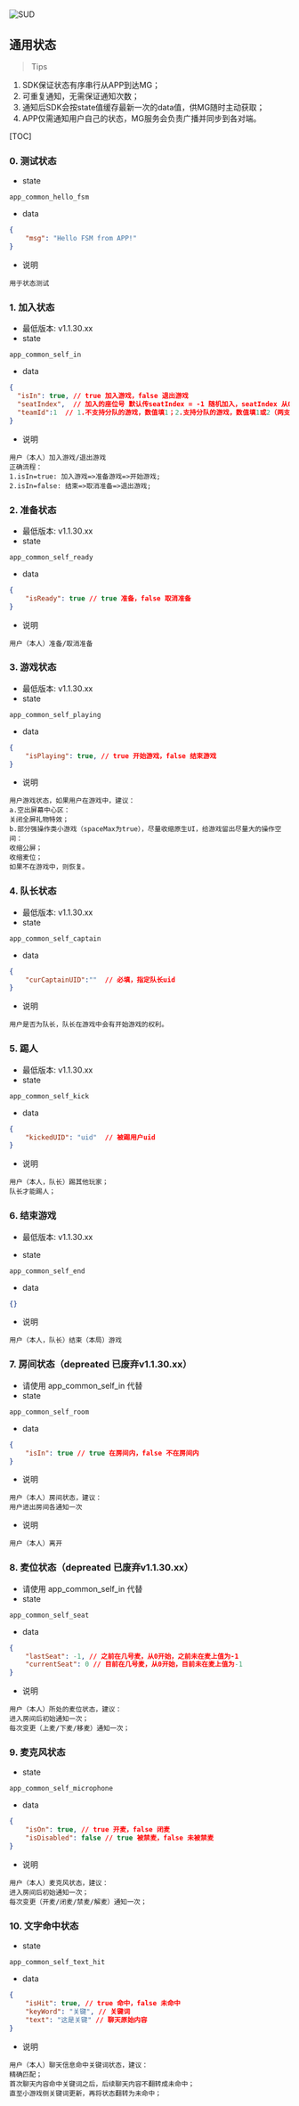 #

![SUD](../../Resource/logo.png)

## 通用状态

> Tips
1. SDK保证状态有序串行从APP到达MG；
2. 可重复通知，无需保证通知次数；
3. 通知后SDK会按state值缓存最新一次的data值，供MG随时主动获取；
4. APP仅需通知用户自己的状态，MG服务会负责广播并同步到各对端。

[TOC]

### 0. 测试状态

- state

```
app_common_hello_fsm
```

- data

```json
{
	"msg": "Hello FSM from APP!"
}
```

- 说明

```
用于状态测试
```

### 1. 加入状态
- 最低版本: v1.1.30.xx
- state

```
app_common_self_in
```

- data

```json
{
  "isIn": true, // true 加入游戏，false 退出游戏
  "seatIndex",  // 加入的座位号 默认传seatIndex = -1 随机加入，seatIndex 从0开始，不可大于座位数
  "teamId":1  // 1.不支持分队的游戏，数值填1；2.支持分队的游戏，数值填1或2（两支队伍）；
}
```

- 说明

```
用户（本人）加入游戏/退出游戏
正确流程：
1.isIn=true: 加入游戏=>准备游戏=>开始游戏;
2.isIn=false: 结束=>取消准备=>退出游戏;
```

### 2. 准备状态
- 最低版本: v1.1.30.xx
- state

```
app_common_self_ready
```

- data

```json
{
	"isReady": true // true 准备，false 取消准备
}
```

- 说明

```
用户（本人）准备/取消准备
```

### 3. 游戏状态
- 最低版本: v1.1.30.xx
- state

```
app_common_self_playing
```

- data

```json
{
	"isPlaying": true, // true 开始游戏，false 结束游戏
}
```

- 说明

```
用户游戏状态，如果用户在游戏中，建议：
a.空出屏幕中心区：
关闭全屏礼物特效；
b.部分强操作类小游戏（spaceMax为true），尽量收缩原生UI，给游戏留出尽量大的操作空间：
收缩公屏；
收缩麦位；
如果不在游戏中，则恢复。
```

### 4. 队长状态
- 最低版本: v1.1.30.xx
- state

```
app_common_self_captain
```

- data

```json
{
	"curCaptainUID":""  // 必填，指定队长uid
}
```

- 说明

```
用户是否为队长，队长在游戏中会有开始游戏的权利。
```

### 5. 踢人
- 最低版本: v1.1.30.xx
- state

```
app_common_self_kick
```

- data

```json
{
	"kickedUID": "uid"	// 被踢用户uid
}
```

- 说明

```
用户（本人，队长）踢其他玩家；
队长才能踢人；
```

### 6. 结束游戏
- 最低版本: v1.1.30.xx

- state

```
app_common_self_end
```

- data

```json
{}
```

- 说明

```
用户（本人，队长）结束（本局）游戏
```

### 7. 房间状态（depreated 已废弃v1.1.30.xx）
- 请使用 app_common_self_in 代替
- state

```
app_common_self_room
```

- data

```json
{
	"isIn": true // true 在房间内，false 不在房间内
}
```

- 说明

```
用户（本人）房间状态，建议：
用户进出房间各通知一次
```

- 说明

```
用户（本人）离开
```

### 8. 麦位状态（depreated 已废弃v1.1.30.xx）
- 请使用 app_common_self_in 代替
- state

```
app_common_self_seat
```

- data

```json
{
	"lastSeat": -1, // 之前在几号麦，从0开始，之前未在麦上值为-1
	"currentSeat": 0 // 目前在几号麦，从0开始，目前未在麦上值为-1
}
```

- 说明

```
用户（本人）所处的麦位状态，建议：
进入房间后初始通知一次；
每次变更（上麦/下麦/移麦）通知一次；
```

### 9. 麦克风状态

- state

```
app_common_self_microphone
```

- data

```json
{
	"isOn": true, // true 开麦，false 闭麦
	"isDisabled": false // true 被禁麦，false 未被禁麦
}
```

- 说明

```
用户（本人）麦克风状态，建议：
进入房间后初始通知一次；
每次变更（开麦/闭麦/禁麦/解麦）通知一次；
```

### 10. 文字命中状态

- state

```
app_common_self_text_hit
```

- data

```json
{
	"isHit": true, // true 命中，false 未命中
	"keyWord": "关键", // 关键词
	"text": "这是关键" // 聊天原始内容
}
```

- 说明

```
用户（本人）聊天信息命中关键词状态，建议：
精确匹配；
首次聊天内容命中关键词之后，后续聊天内容不翻转成未命中；
直至小游戏侧关键词更新，再将状态翻转为未命中；
```
